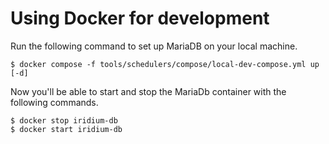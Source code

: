 # Using Docker for development

Run the following command to set up MariaDB on your local machine.
```shell
$ docker compose -f tools/schedulers/compose/local-dev-compose.yml up [-d]
```

Now you'll be able to start and stop the MariaDb container with the following commands.
```shell
$ docker stop iridium-db
$ docker start iridium-db
```
